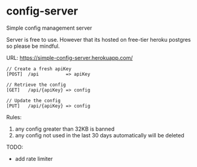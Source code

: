 # config-server

Simple config management server

Server is free to use. However that its hosted on free-tier heroku postgres so please be mindful.

URL: https://simple-config-server.herokuapp.com/

```
// Create a fresh apiKey
[POST]  /api          => apiKey

// Retrieve the config
[GET]   /api/{apiKey} => config

// Update the config
[PUT]   /api/{apiKey} => config

```

Rules:
1. any config greater than 32KB is banned
2. any config not used in the last 30 days automatically will be deleted

TODO:
- add rate limiter
